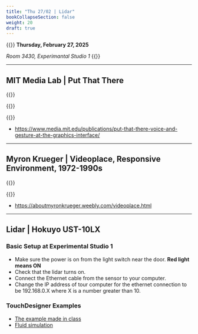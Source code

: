 ```yaml
---
title: "Thu 27/02 | Lidar"
bookCollapseSection: false
weight: 20
draft: true 
---
```


{{<hint info>}}
**Thursday, February 27, 2025**

*Room 3430, Experimantal Studio 1*
{{</hint>}}

---

## MIT Media Lab | Put That There

{{<youtube RyBEUyEtxQo>}}

{{<youtube sC5Zg0fU2e8>}}

{{<youtube CbIn8p4_4CQ>}}

- https://www.media.mit.edu/publications/put-that-there-voice-and-gesture-at-the-graphics-interface/

---

## Myron Krueger | Videoplace, Responsive Environment, 1972-1990s

{{<youtube dmmxVA5xhuo>}}

{{<youtube d4DUIeXSEpk>}}

- https://aboutmyronkrueger.weebly.com/videoplace.html

---

## Lidar | Hokuyo UST-10LX

### Basic Setup at Experimental Studio 1

- Make sure the power is on from the light switch near the door. **Red light means ON**
- Check that the lidar turns on.
- Connect the Ethernet cable from the sensor to your computer.
- Change the IP address of tour computer for the ethernet connection to be 192.168.0.X where X is a number greater than 10.

### TouchDesigner Examples

- [The example made in class](./files/lidar.toe)
- [Fluid simulation](./files/lidar-fluid.toe)